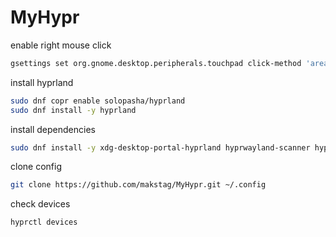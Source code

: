 # MyHypr
enable right mouse click  
```sh
gsettings set org.gnome.desktop.peripherals.touchpad click-method 'areas'
```

install hyprland  
```sh
sudo dnf copr enable solopasha/hyprland
sudo dnf install -y hyprland
```

install dependencies  
```sh
sudo dnf install -y xdg-desktop-portal-hyprland hyprwayland-scanner hyprpaper waybar dolphin hyprlock nm-applet
```  

clone config  
```sh
git clone https://github.com/makstag/MyHypr.git ~/.config
```  

check devices  
```sh
hyprctl devices
```
